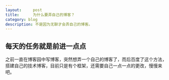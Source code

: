 ```yaml
---
layout:     post
title:      为什么要弄自己的博客？
category: blog
description: 不是因为无聊才会弄自己的博客。
---
```


每天的任务就是前进一点点
--------------

之前一直在博客园中写博客，突然想弄一个自己的博客了，而后百度了这个方法，搭建自己的技术博客，目前只是有个框架，还需要自己一点一点的更改，慢慢来吧。


